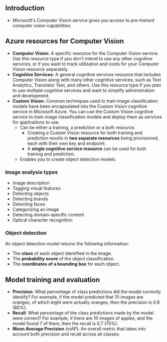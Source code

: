 ## Introduction
- Microsoft's Computer Vision service gives you access to _pre-trained_ computer vision capabilities.

## Azure resources for Computer Vision
- **Computer Vision**: A specific resource for the Computer Vision service. Use this resource type if you don't intend to use any other cognitive services, or if you want to track utilization and costs for your Computer Vision resource separately.
- **Cognitive Services**: A general cognitive services resource that includes Computer Vision along with many other cognitive services; such as Text Analytics, Translator Text, and others. Use this resource type if you plan to use multiple cognitive services and want to simplify administration and development.
- **Custom Vision**: Common techniques used to train image classification models have been encapsulated into the Custom Vision cognitive service in Microsoft Azure. You can use the Custom Vision cognitive service to train image classification models and deploy them as services for applications to use.
  - Can be either a training, a prediction or a both resource.
    - Creating a Custom Vision resource for both training and prediction results in **two separate resources** being provisioned, each with their own key and endpoint.
    - A **single cognitive service resource** can be used for both training and prediction.
  - Enables you to create object detection models

### Image analysis types
- Image description
- Tagging visual features
- Detecting objects
- Detecting brands
- Detecting faces
- Categorizing an image
- Detecting domain-specific content
- Optical character recognition

### Object detection
An object detection model returns the following information:
- The **class** of each object identified in the image.
- The **probability score** of the object classification.
- The **coordinates of a bounding box** for each object.

## Model training and evaluation
- **Precision**: What percentage of class predictions did the model correctly identify? For example, if the model predicted that 10 images are oranges, of which eight were actually oranges, then the precision is 0.8 (80%).
- **Recall**: What percentage of the class predictions made by the model were correct? For example, if there are 10 images of apples, and the model found 7 of them, then the recall is 0.7 (70%).
- **Mean Average Precision** (mAP): An overall metric that takes into account both precision and recall across all classes.










